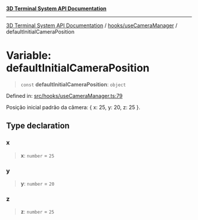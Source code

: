 [**3D Terminal System API Documentation**](../../../README.md)

***

[3D Terminal System API Documentation](../../../README.md) / [hooks/useCameraManager](../README.md) / defaultInitialCameraPosition

# Variable: defaultInitialCameraPosition

> `const` **defaultInitialCameraPosition**: `object`

Defined in: [src/hooks/useCameraManager.ts:79](https://github.com/Dicommunitas/ThreeJS_Terminal_3D/blob/824631c882bd29351bc730ad23d22c22cce24127/src/hooks/useCameraManager.ts#L79)

Posição inicial padrão da câmera: { x: 25, y: 20, z: 25 }.

## Type declaration

### x

> **x**: `number` = `25`

### y

> **y**: `number` = `20`

### z

> **z**: `number` = `25`

